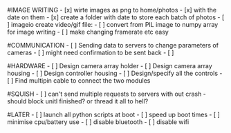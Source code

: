 
#IMAGE WRITING
    - [x] wirte images as png to home/photos
        - [x] with the date on them
        - [x] create a folder with date to store each batch of photos
    - [ ] imageio create video/gif file:
        - [ ] convert from PIL image to numpy array for image writing
        - [ ] make changing framerate etc easy

#COMMUNICATION 
    - [ ] Sending data to servers to change parameters of cameras 
        - [ ] might need confirmation to be sent back
    - [ ] 

#HARDWARE
    - [ ] Design camera array holder
    - [ ] Design camera array housing
    - [ ] Design controller housing
        - [ ] Design/specify all the controls
    - [ ] Find multipin cable to connect the two modules

#SQUISH
    - [ ] can't send multiple requests to servers with out crash 
        - should block unitl finished? or thread it all to hell?

#LATER
    - [ ] launch all python scripts at boot
    - [ ] speed up boot times
    - [ ] minimise cpu/battery use
        - [ ] disable bluetooth
        - [ ] disable wifi

